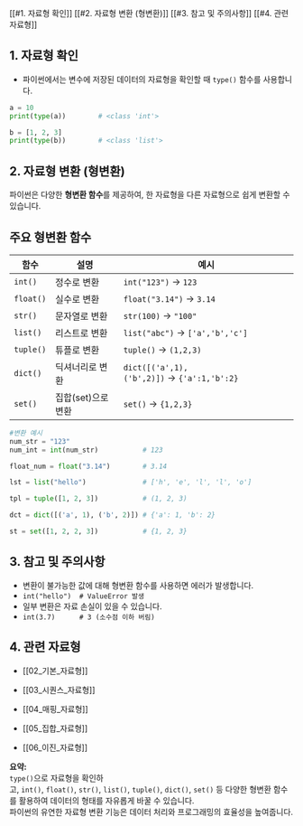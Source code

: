 [[#1. 자료형 확인]]
[[#2. 자료형 변환 (형변환)]]
[[#3. 참고 및 주의사항]]
[[#4. 관련 자료형]]
## 1. 자료형 확인
- 파이썬에서는 변수에 저장된 데이터의 자료형을 확인할 때 `type()` 함수를 사용합니다.
```python
a = 10
print(type(a))        # <class 'int'>

b = [1, 2, 3]
print(type(b))        # <class 'list'>
```
## 2. 자료형 변환 (형변환)

파이썬은 다양한 **형변환 함수**를 제공하여, 한 자료형을 다른 자료형으로 쉽게 변환할 수 있습니다.
## 주요 형변환 함수

|함수|설명|예시|
|---|---|---|
|`int()`|정수로 변환|`int("123")` → `123`|
|`float()`|실수로 변환|`float("3.14")` → `3.14`|
|`str()`|문자열로 변환|`str(100)` → `"100"`|
|`list()`|리스트로 변환|`list("abc")` → `['a','b','c']`|
|`tuple()`|튜플로 변환|`tuple()` → `(1,2,3)`|
|`dict()`|딕셔너리로 변환|`dict([('a',1),('b',2)])` → `{'a':1,'b':2}`|
|`set()`|집합(set)으로 변환|`set()` → `{1,2,3}`|
```python
#변환 예시
num_str = "123"
num_int = int(num_str)           # 123

float_num = float("3.14")        # 3.14

lst = list("hello")              # ['h', 'e', 'l', 'l', 'o']

tpl = tuple([1, 2, 3])           # (1, 2, 3)

dct = dict([('a', 1), ('b', 2)]) # {'a': 1, 'b': 2}

st = set([1, 2, 2, 3])           # {1, 2, 3}
```
## 3. 참고 및 주의사항

- 변환이 불가능한 값에 대해 형변환 함수를 사용하면 에러가 발생합니다.
- `int("hello")  # ValueError 발생`
- 일부 변환은 자료 손실이 있을 수 있습니다.
- `int(3.7)      # 3 (소수점 이하 버림)`
## 4. 관련 자료형

- [[02_기본_자료형]]
    
- [[03_시퀀스_자료형]]
    
- [[04_매핑_자료형]]
    
- [[05_집합_자료형]]
    
- [[06_이진_자료형]]
    

**요약:**  
`type()`으로 자료형을 확인하고, `int()`, `float()`, `str()`, `list()`, `tuple()`, `dict()`, `set()` 등 다양한 형변환 함수를 활용하여 데이터의 형태를 자유롭게 바꿀 수 있습니다.  
파이썬의 유연한 자료형 변환 기능은 데이터 처리와 프로그래밍의 효율성을 높여줍니다.